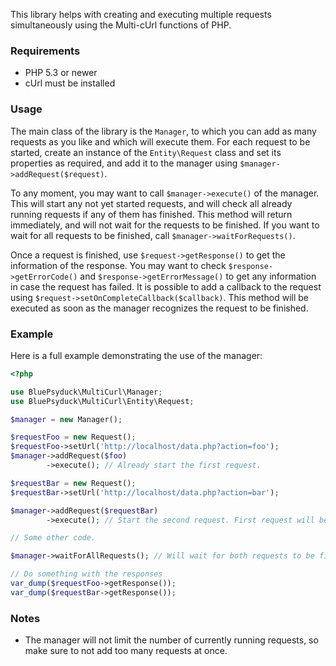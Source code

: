 This library helps with creating and executing multiple requests simultaneously using the Multi-cUrl functions of PHP.

### Requirements

* PHP 5.3 or newer
* cUrl must be installed

### Usage

The main class of the library is the `Manager`, to which you can add as many requests as you like and which will execute
them. For each request to be started, create an instance of the `Entity\Request` class and set its properties as
required, and add it to the manager using `$manager->addRequest($request)`.

To any moment, you may want to call `$manager->execute()` of the manager. This will start any not yet started requests,
and will check all already running requests if any of them has finished. This method will return immediately, and will
not wait for the requests to be finished. If you want to wait for all requests to be finished, call
`$manager->waitForRequests()`.

Once a request is finished, use `$request->getResponse()` to get the information of the response. You may want to check
`$response->getErrorCode()` and `$response->getErrorMessage()` to get any information in case the request has failed.
It is possible to add a callback to the request using `$request->setOnCompleteCallback($callback)`. This method will be
executed as soon as the manager recognizes the request to be finished.

### Example

Here is a full example demonstrating the use of the manager:

```php
<?php

use BluePsyduck\MultiCurl\Manager;
use BluePsyduck\MultiCurl\Entity\Request;

$manager = new Manager();

$requestFoo = new Request();
$requestFoo->setUrl('http://localhost/data.php?action=foo');
$manager->addRequest($foo)
        ->execute(); // Already start the first request.

$requestBar = new Request();
$requestBar->setUrl('http://localhost/data.php?action=bar');

$manager->addRequest($requestBar)
        ->execute(); // Start the second request. First request will be checked if finished.

// Some other code.

$manager->waitForAllRequests(); // Will wait for both requests to be finished.

// Do something with the responses
var_dump($requestFoo->getResponse());
var_dump($requestBar->getResponse());
```

### Notes

* The manager will not limit the number of currently running requests, so make sure to not add too many requests at
  once.
